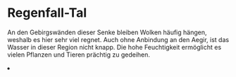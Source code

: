 # Regenfall-Tal

An den Gebirgswänden dieser Senke bleiben Wolken häufig hängen, weshalb es hier sehr viel regnet. Auch ohne Anbindung 
an den Aegir, ist das Wasser in dieser Region nicht knapp. Die hohe Feuchtigkeit ermöglicht es vielen Pflanzen und
Tieren prächtig zu gedeihen.

<procedure title="Städte und besondere Orte">
<list columns="3">
<li><a href="Renais.md"></a></li>
</list>
</procedure>
